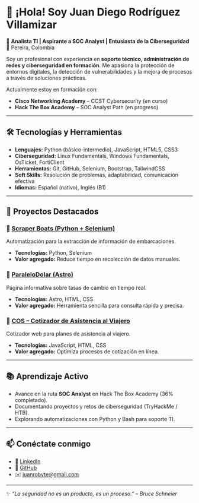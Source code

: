 # 👋 ¡Hola! Soy Juan Diego Rodríguez Villamizar

🎯 **Analista TI | Aspirante a SOC Analyst | Entusiasta de la Ciberseguridad**
📍 Pereira, Colombia

Soy un profesional con experiencia en **soporte técnico, administración de redes y ciberseguridad en formación**.
Me apasiona la protección de entornos digitales, la detección de vulnerabilidades y la mejora de procesos a través de soluciones prácticas.

Actualmente estoy en formación con:
- **Cisco Networking Academy** – CCST Cybersecurity (en curso)
- **Hack The Box Academy** – SOC Analyst Path (en progreso)

---

## 🛠️ Tecnologías y Herramientas
- **Lenguajes:** Python (básico-intermedio), JavaScript, HTML5, CSS3
- **Ciberseguridad:** Linux Fundamentals, Windows Fundamentals, OsTicket, FortiClient
- **Herramientas:** Git, GitHub, Selenium, Bootstrap, TailwindCSS
- **Soft Skills:** Resolución de problemas, adaptabilidad, comunicación efectiva
- **Idiomas:** Español (nativo), Inglés (B1)

---

## 🚀 Proyectos Destacados

### 📌 [Scraper Boats (Python + Selenium)](https://github.com/juanrobyte/Scraper-Boats)
Automatización para la extracción de información de embarcaciones.
- **Tecnologías:** Python, Selenium
- **Valor agregado:** Reduce tiempo en recolección de datos manuales.

### 📌 [ParaleloDolar (Astro)](https://github.com/juanrobyte/ParaleloDolar)
Página informativa sobre tasas de cambio en tiempo real.
- **Tecnologías:** Astro, HTML, CSS
- **Valor agregado:** Herramienta sencilla para consulta rápida y precisa.

### 📌 [COS – Cotizador de Asistencia al Viajero](https://github.com/juanrobyte/COS)
Cotizador web para planes de asistencia al viajero.
- **Tecnologías:** JavaScript, HTML, CSS
- **Valor agregado:** Optimiza procesos de cotización en línea.

---

## 📚 Aprendizaje Activo
- Avance en la ruta **SOC Analyst** en Hack The Box Academy (36% completado).
- Documentando proyectos y retos de ciberseguridad (TryHackMe / HTB).
- Explorando automatizaciones con Python y Bash para soporte TI.

---

## 📫 Conéctate conmigo
- 💼 [LinkedIn](https://www.linkedin.com/in/juanrobyte)
- 🐙 [GitHub](https://github.com/juanrobyte)
- ✉️ juanrobyte@gmail.com

---

✨ *“La seguridad no es un producto, es un proceso.” – Bruce Schneier*
